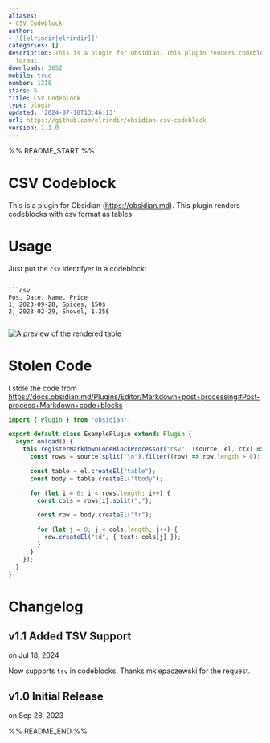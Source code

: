 ```yaml
---
aliases:
- CSV Codeblock
author:
- '[[elrindir|elrindir]]'
categories: []
description: This is a plugin for Obsidian. This plugin renders codeblocks with csv
  format.
downloads: 3652
mobile: true
number: 1218
stars: 5
title: CSV Codeblock
type: plugin
updated: '2024-07-18T13:46:13'
url: https://github.com/elrindir/obsidian-csv-codeblock
version: 1.1.0
---
```


%% README_START %%

# CSV Codeblock

This is a plugin for Obsidian (https://obsidian.md). This plugin renders codeblocks with csv format as tables.

# Usage

Just put the `csv` identifyer in a codeblock:

`````

```csv
Pos, Date, Name, Price
1, 2023-09-28, Spices, 150$
2, 2023-02-29, Shovel, 1.25$
```

`````

![A preview of the rendered table](https://github.com/elrindir/obsidian-csv-codeblock/blob/master/rendered_table.png)


# Stolen Code

I stole the code from https://docs.obsidian.md/Plugins/Editor/Markdown+post+processing#Post-process+Markdown+code+blocks

```ts
import { Plugin } from "obsidian";

export default class ExamplePlugin extends Plugin {
  async onload() {
    this.registerMarkdownCodeBlockProcessor("csv", (source, el, ctx) => {
      const rows = source.split("\n").filter((row) => row.length > 0);

      const table = el.createEl("table");
      const body = table.createEl("tbody");

      for (let i = 0; i < rows.length; i++) {
        const cols = rows[i].split(",");

        const row = body.createEl("tr");

        for (let j = 0; j < cols.length; j++) {
          row.createEl("td", { text: cols[j] });
        }
      }
    });
  }
}
```

# Changelog

## v1.1 Added TSV Support
on Jul 18, 2024

Now supports `tsv` in codeblocks. Thanks mklepaczewski for the request.


## v1.0 Initial Release
on Sep 28, 2023



%% README_END %%